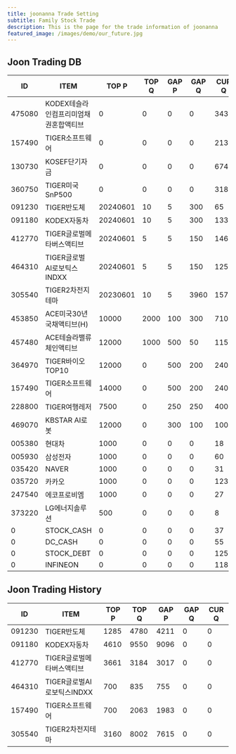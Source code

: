 ```yaml
---
title: joonanna Trade Setting
subtitle: Family Stock Trade
description: This is the page for the trade information of joonanna
featured_image: /images/demo/our_future.jpg
---
```


## Joon Trading DB

|ID|ITEM |TOP P|TOP Q|GAP P|GAP Q|CUR Q|SELLQ|SELL|BUY|
|--|-----|--|--|--|--|--|--|--|--|
|475080|KODEX테슬라인컴프리미엄채권혼합액티브|0|0|0|0|343|0|0|0|
|157490|TIGER소프트웨어|0|0|0|0|2132|700|2063|1983|
|130730|KOSEF단기자금|0|0|0|0|674|0|0|0|
|360750|TIGER미국SnP500|0|0|0|0|318|0|0|0|
|091230|TIGER반도체|20240601|10|5|300|65|1285|4780|4211|
|091180|KODEX자동차|20240601|10|5|300|133|4610|9550|9096|
|412770|TIGER글로벌메타버스액티브|20240601|5|5|150|146|3661|3184|3017|
|464310|TIGER글로벌AI로보틱스INDXX|20240601|5|5|150|125|700|835|755|
|305540|TIGER2차전지테마|20230601|10|5|3960|1575|3160|8002|7615|
|453850|ACE미국30년국채액티브(H)|10000|2000|100|300|7100|0|0|0|
|457480|ACE테슬라밸류체인액티브|12000|1000|500|50|1150|0|0|0|
|364970|TIGER바이오TOP10|12000|0|500|200|2400|5213|3580|3873|
|157490|TIGER소프트웨어|14000|0|500|200|2400|6434|5882|7221|
|228800|TIGER여행레저|7500|0|250|250|4000|7927|3374|3631|
|469070|KBSTAR AI로봇|12000|0|300|100|1000|50|50|52|
|005380|현대차|1000|0|0|0|18|0|0|0|
|005930|삼성전자|1000|0|0|0|60|0|0|0|
|035420|NAVER|1000|0|0|0|31|0|0|0|
|035720|카카오|1000|0|0|0|123|0|0|0|
|247540|에코프로비엠|1000|0|0|0|27|0|0|0|
|373220|LG에너지솔루션|500|0|0|0|8|0|0|0|
|0|STOCK_CASH|0|0|0|0|37|0|0|0|
|0|DC_CASH|0|0|0|0|55|0|0|0|
|0|STOCK_DEBT|0|0|0|0|1250|0|0|0|
|0|INFINEON|0|0|0|0|1184|0|0|0|


## Joon Trading History

|ID|ITEM |TOP P|TOP Q|GAP P|GAP Q|CUR Q|
|--|-----|--|--|--|--|--|
|091230|TIGER반도체|1285|4780|4211|0|0|
|091180|KODEX자동차|4610|9550|9096|0|0|
|412770|TIGER글로벌메타버스액티브|3661|3184|3017|0|0| 
|464310|TIGER글로벌AI로보틱스INDXX|700|835|755|0|0|
|157490|TIGER소프트웨어|700|2063|1983|0|0|
|305540|TIGER2차전지테마|3160|8002|7615|0|0|
